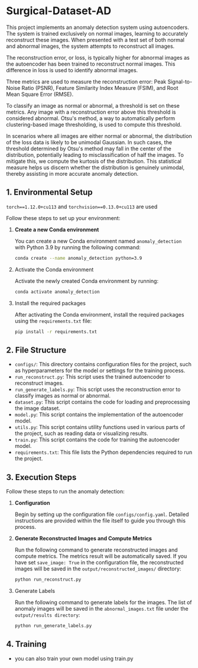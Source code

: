 # Surgical-Dataset-AD

This project implements an anomaly detection system using autoencoders. The system is trained exclusively on normal images, learning to accurately reconstruct these images. When presented with a test set of both normal and abnormal images, the system attempts to reconstruct all images. 

The reconstruction error, or loss, is typically higher for abnormal images as the autoencoder has been trained to reconstruct normal images. This difference in loss is used to identify abnormal images. 

Three metrics are used to measure the reconstruction error: Peak Signal-to-Noise Ratio (PSNR), Feature Similarity Index Measure (FSIM), and Root Mean Square Error (RMSE). 

To classify an image as normal or abnormal, a threshold is set on these metrics. Any image with a reconstruction error above this threshold is considered abnormal. Otsu's method, a way to automatically perform clustering-based image thresholding, is used to compute this threshold. 

In scenarios where all images are either normal or abnormal, the distribution of the loss data is likely to be unimodal Gaussian. In such cases, the threshold determined by Otsu's method may fall in the center of the distribution, potentially leading to misclassification of half the images. To mitigate this, we compute the kurtosis of the distribution. This statistical measure helps us discern whether the distribution is genuinely unimodal, thereby assisting in more accurate anomaly detection.


## 1. Environmental Setup

`torch==1.12.0+cu113` and  `torchvision==0.13.0+cu113` are used

Follow these steps to set up your environment:

1. **Create a new Conda environment**

   You can create a new Conda environment named `anomaly_detection` with Python 3.9 by running the following command:

   ```bash
   conda create --name anomaly_detection python=3.9
   ```

2. Activate the Conda environment

    Activate the newly created Conda environment by running:
    
    ```bash
    conda activate anomaly_detection
    ```

3. Install the required packages

    After activating the Conda environment, install the required packages using the `requirements.txt` file:

    ```bash
    pip install -r requirements.txt
    ```

## 2. File Structure

- `configs/`: This directory contains configuration files for the project, such as hyperparameters for the model or settings for the training process.
- `run_reconstruct.py`: This script uses the trained autoencoder to reconstruct images.
- `run_generate_labels.py`: This script uses the reconstruction error to classify images as normal or abnormal.
- `dataset.py`: This script contains the code for loading and preprocessing the image dataset.
- `model.py`: This script contains the implementation of the autoencoder model.
- `utils.py`: This script contains utility functions used in various parts of the project, such as reading data or visualizing results.
- `train.py`: This script contains the code for training the autoencoder model.
- `requirements.txt`: This file lists the Python dependencies required to run the project.

## 3. Execution Steps

Follow these steps to run the anomaly detection:

1. **Configuration**

   Begin by setting up the configuration file `configs/config.yaml`. Detailed instructions are provided within the file itself to guide you through this process.

2. **Generate Reconstructed Images and Compute Metrics**

   Run the following command to generate reconstructed images and compute metrics. The metrics result will be automatically saved. If you have set `save_image: True` in the configuration file, the reconstructed images will be saved in the `output/reconstructed_images/` directory:

   ```bash
   python run_reconstruct.py
   ```

3. Generate Labels

    Run the following command to generate labels for the images. The list of anomaly images will be saved in the `abnormal_images.txt` file under the `output/results directory`:

    ```bash
    python run_generate_labels.py
    ```

## 4. Training 

- you can also train your own model using train.py

